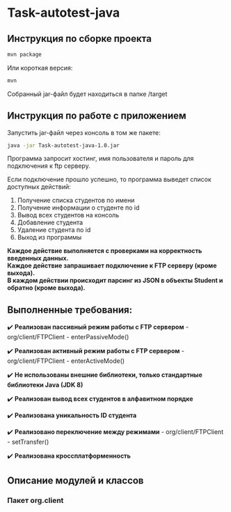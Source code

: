 # Task-autotest-java

## Инструкция по сборке проекта
```bash
mvn package
```
Или короткая версия:  
```bash
mvn
```
Собранный jar-файл будет находиться в папке /target
## Инструкция по работе с приложением
Запустить jar-файл через консоль в том же пакете:
```bash 
java -jar Task-autotest-java-1.0.jar
```
Программа запросит хостинг, имя пользователя и пароль для подключения к ftp серверу.  

Если подключение прошло успешно, то программа выведет список доступных действий:  

1. Получение списка студентов по имени
2. Получение информации о студенте по id 
3. Вывод всех студентов на консоль
4. Добавление студента
5. Удаление студента по id
6. Выход из программы
  
**Каждое действие выполняется с проверками на корректность введенных данных.**  
**Каждое действие запрашивает подключение к FTP серверу (кроме выхода).**  
**В каждом действии происходит парсинг из JSON в объекты Student и обратно (кроме выхода).**  

## Выполненные требования:
✔️ **Реализован пассивный режим работы с FTP сервером** - org/client/FTPClient - enterPassiveMode()    

✔️ **Реализован активный  режим работы с FTP сервером** - org/client/FTPClient - enterActiveMode()    

✔️ **Не использованы внешние библиотеки, только стандартные библиотеки Java (JDK 8)**  

✔️ **Реализован вывод всех студентов в алфавитном порядке**  

✔️ **Реализована уникальность ID студента**      

✔️ **Реализовано переключение между режимами**  - org/client/FTPClient - setTransfer()  

✔️ **Реализована кроссплатформенность**

## Описание модулей и классов
### Пакет org.client

